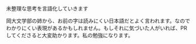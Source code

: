未整理な思考を言語化していきます

岡大文学部の姉から、お前の字は読みにくい日本語だとよく言われます。なのでわかりにくい表現があるかもしれません。もしそれに気づいた人がいれば、PRしてくださると大変助かります。私の勉強になります。
